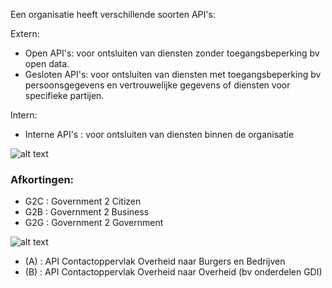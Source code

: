 
Een organisatie heeft verschillende soorten API's:

Extern:
- Open API's: voor ontsluiten van diensten zonder toegangsbeperking bv open data.
- Gesloten API's: voor ontsluiten van diensten met toegangsbeperking bv persoonsgegevens en vertrouwelijke gegevens of diensten voor specifieke partijen.

Intern:
- Interne API's : voor ontsluiten van diensten binnen de organisatie

![alt text](https://github.com/Geonovum/KP-APIs/raw/master/Werkgroep%20Architectuur/uitwerkingen/media/apigov.png)

### Afkortingen:
- G2C : Government 2 Citizen
- G2B : Government 2 Business
- G2G : Government 2 Government


![alt text](https://github.com/Geonovum/KP-APIs/raw/master/Werkgroep%20Architectuur/uitwerkingen/media/API-arch-v22.png)

- (A) : API Contactoppervlak Overheid naar Burgers en Bedrijven
- (B) : API Contactoppervlak Overheid naar Overheid (bv onderdelen GDI)
